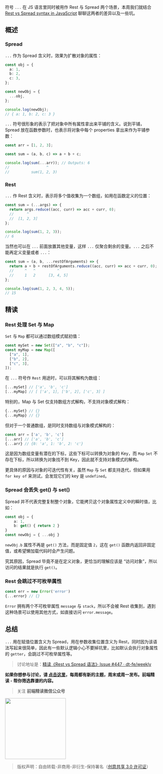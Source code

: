 符号 `...` 在 JS 语言里同时被用作 Rest 与 Spread 两个场景，本周我们就结合 [Rest vs Spread syntax in JavaScript](https://www.amitmerchant.com/rest-vs-spread-syntax-in-javascript/) 聊聊这两者的差异以及一些坑。

## 概述

### Spread

`...` 作为 Spread 含义时，效果为扩散对象的属性：

```ts
const obj = {
  a: 1,
  b: 2,
  c: 3,
};

const newObj = {
  ...obj,
};

console.log(newObj);
// { a: 1, b: 2, c: 3 }
```

`...` 符号很形象的表示了把对象中所有属性拿出来平铺的含义。说到平铺，Spread 放在函数参数时，也表示将对象中每个 properties 拿出来作为平铺参数：

```ts
const arr = [1, 2, 3];

const sum = (a, b, c) => a + b + c;

console.log(sum(...arr)); // Outputs: 6
//                 ^
//          sum(1, 2, 3)
```

### Rest

`...` 作 Rest 含义时，表示将多个值收集为一个数组，如用在函数定义的位置：

```ts
const sum = (...args) => {
  return args.reduce((acc, curr) => acc + curr, 0);
  //      ^
  //  [1, 2, 3]
};

console.log(sum(1, 2, 3));
// 6
```

当然也可以在 `...` 前面放置其他变量，这样 `...` 仅聚合剩余的变量。`...` 之后不能再定义变量或者 `...`：

```ts
const sum = (a, b, ...restOfArguments) => {
  return a + b + restOfArguments.reduce((acc, curr) => acc + curr, 0);
  //     ^   ^          ^
  //     1   2      [3, 4, 5]
};

console.log(sum(1, 2, 3, 4, 5));
// 15
```

## 精读

### Rest 处理 Set 与 Map

`Set` 与 `Map` 都可以通过数组模式赋初值：

```ts
const mySet = new Set(["a", "b", "c"]);
const myMap = new Map([
  ["a", 1],
  ["b", 2],
  ["c", 3],
]);
```

在 `...` 符号作 `Rest` 用途时，可以将其解构为数组：

```ts
[...mySet] // ['a', 'b', 'c']
[...myMap] // [ ['a', 1], ['b', 2], ['c', 3] ]
```

特别的，Map 与 Set 仅支持数组方式解构，不支持对象模式解构：

```ts
{...mySet} // {}
{...myMap} // {}
```

但对于一个普通数组，是同时支持数组与对象模式解构的：

```ts
const arr = ['a', 'b', 'c']
[...arr] // ['a', 'b', 'c']
{...arr} // {0: 'a', 1: 'b', 2: 'c'}
```

这是因为数组变量有潜在的下标，这些下标可以转换为对象的 Key，而 `Map` `Set` 不存在下标，所以转换为对象找不到 Key，因此就不支持对象模式的解构。

更具体的原因与对象的可迭代性有关，虽然 `Map` 与 `Set` 都支持迭代，但如果用 `for key of` 来测试，会发现它们的 key 是 `undefined`。

### Spread 会丢失 get() 与 set()

Spread 并不代表完整复制整个对象，它能拷贝这个对象属性定义中的瞬时值，比如：

```ts
const obj = {
    a: 1,
    b: get() { return 2 }
}
const newObj = { ...obj }
```

`newObj.b` 属性不再是 `get()` 方法，而是固定值 `2`，这在 `get()` 函数内返回非固定值，或希望懒加载代码时会产生问题。

究其原因，Spread 毕竟不是在定义对象，更恰当的理解应该是 “访问对象”，所以访问的结果就是执行 `get()`。

### Rest 会跳过不可枚举属性

```ts
const err = new Error('error')
{...error} // {}
```

`Error` 拥有两个不可枚举属性 `message` 与 `stack`，所以不会被 Rest 收集到，遇到这种场景可以使用其他方式，如直接访问 `error.message`。

## 总结

`...` 用在赋值位置含义为 Spread，用在参数收集位置含义为 Rest，同时因为该语法写起来很简单，因此有一些默认逻辑小心不要掉坑里，比如默认会执行对象属性的 `getter`，会跳过不可枚举属性等。

> 讨论地址是：[精读《Rest vs Spread 语法》· Issue #447 · dt-fe/weekly](https://github.com/dt-fe/weekly/issues/447)

**如果你想参与讨论，请 [点击这里](https://github.com/dt-fe/weekly)，每周都有新的主题，周末或周一发布。前端精读 - 帮你筛选靠谱的内容。**

> 关注 **前端精读微信公众号**

<img width=200 src="https://img.alicdn.com/tfs/TB165W0MCzqK1RjSZFLXXcn2XXa-258-258.jpg">

> 版权声明：自由转载-非商用-非衍生-保持署名（[创意共享 3.0 许可证](https://creativecommons.org/licenses/by-nc-nd/3.0/deed.zh)）
